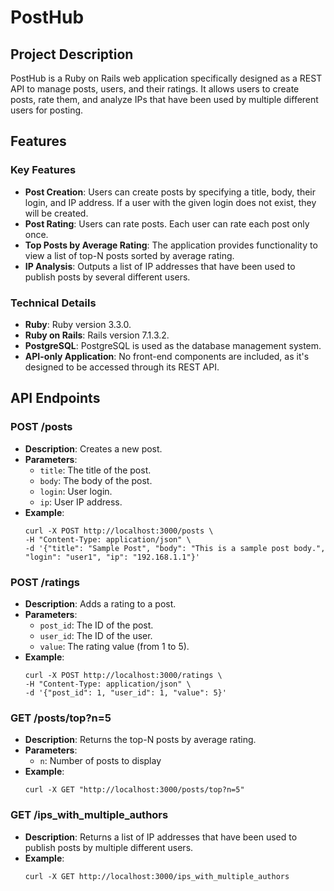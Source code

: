 # PostHub

## Project Description

PostHub is a Ruby on Rails web application specifically designed as a REST API to manage posts, users, and their ratings.
It allows users to create posts, rate them, and analyze IPs that have been used by multiple different users for posting.

## Features

### Key Features

- **Post Creation**: Users can create posts by specifying a title, body, their login, and IP address. If a user with the given login does not exist, they will be created.
- **Post Rating**: Users can rate posts. Each user can rate each post only once.
- **Top Posts by Average Rating**: The application provides functionality to view a list of top-N posts sorted by average rating.
- **IP Analysis**: Outputs a list of IP addresses that have been used to publish posts by several different users.

### Technical Details

- **Ruby**: Ruby version 3.3.0.
- **Ruby on Rails**: Rails version 7.1.3.2.
- **PostgreSQL**: PostgreSQL is used as the database management system.
- **API-only Application**: No front-end components are included, as it's designed to be accessed through its REST API.

## API Endpoints

### POST /posts
- **Description**: Creates a new post.
- **Parameters**:
  - `title`: The title of the post.
  - `body`: The body of the post.
  - `login`: User login.
  - `ip`: User IP address.
- **Example**:
  ```
  curl -X POST http://localhost:3000/posts \
  -H "Content-Type: application/json" \
  -d '{"title": "Sample Post", "body": "This is a sample post body.", "login": "user1", "ip": "192.168.1.1"}'
  ```

### POST /ratings

- **Description**: Adds a rating to a post.
- **Parameters**:
  - `post_id`: The ID of the post.
  - `user_id`: The ID of the user.
  - `value`: The rating value (from 1 to 5).
- **Example**:
  ```
  curl -X POST http://localhost:3000/ratings \
  -H "Content-Type: application/json" \
  -d '{"post_id": 1, "user_id": 1, "value": 5}'
  ```

### GET /posts/top?n=5

- **Description**: Returns the top-N posts by average rating.
- **Parameters**:
  - `n`: Number of posts to display
- **Example**:
  ```
  curl -X GET "http://localhost:3000/posts/top?n=5"
  ```

### GET /ips_with_multiple_authors

- **Description**: Returns a list of IP addresses that have been used to publish posts by multiple different users.
- **Example**:
  ```
  curl -X GET http://localhost:3000/ips_with_multiple_authors
  ```
